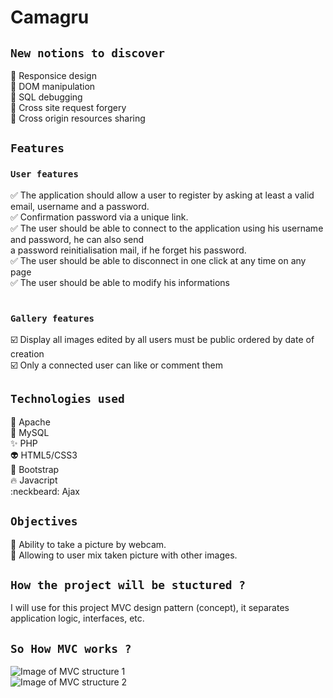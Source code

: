 # Camagru<br/>

## `New notions to discover`<br/>
:dart: Responsice design<br/>
:dart: DOM manipulation<br/>
:dart: SQL debugging<br/>
:dart: Cross site request forgery<br/>
:dart: Cross origin resources sharing<br/>

## `Features`<br/>
### `User features`<br/>
:white_check_mark: The application should allow a user to register by asking at least a valid email, username and a password.<br/>
:white_check_mark: Confirmation password via a unique link.<br/>
:white_check_mark: The user should be able to connect to the application using his username and password, he can also send</br>
a password reinitialisation mail, if he forget his password.<br/>
:white_check_mark: The user should be able to disconnect in one click at any time on any page<br/>
:white_check_mark: The user should be able to modify his informations <br/><br/>

### `Gallery features`<br/>
:ballot_box_with_check: Display all images edited by all users must be public ordered by date of creation<br/>
:ballot_box_with_check: Only a connected user can like or comment them<br/>

## `Technologies used`<br/>
:dizzy: Apache<br/>
:anger: MySQL<br/>
:sparkles: PHP<br/>
:alien: HTML5/CSS3<br/>
:eyes: Bootstrap<br/>
:fire: Javacript<br/>
:neckbeard: Ajax<br/>

## `Objectives`<br/>
:thought_balloon: Ability to take a picture by webcam.<br/>
:thought_balloon: Allowing to user mix taken picture with other images.

## `How the project will be stuctured ?`<br/>
I will use for this project MVC design pattern (concept), it separates application logic, interfaces, etc.<br/>

## `So How MVC works ?`
![Image of MVC structure 1](https://i.ibb.co/FgSsXxb/MVC.png)
<br/>
![Image of MVC structure 2](https://i.ibb.co/Cn3vzZP/MVC1.png)
